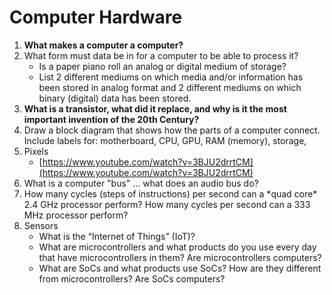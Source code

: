 # Computer Hardware

1. **What makes a computer a computer?**
2. What form must data be in for a computer to be able to process it?
   * Is a paper piano roll an analog or digital medium of storage?
   * List 2 different mediums on which media and/or information has been stored in analog format and 2 different mediums on which binary \(digital\) data has been stored.
3. **What is a transistor, what did it replace, and why is it the most important invention of the 20th Century?**
4. Draw a block diagram that shows how the parts of a computer connect. Include labels for: motherboard, CPU, GPU, RAM \(memory\), storage, 
5. Pixels
   * [https://www.youtube.com/watch?v=3BJU2drrtCM](https://www.youtube.com/watch?v=3BJU2drrtCM)
6. What is a computer "bus" ... what does an audio bus do? 
7. How many cycles \(steps of instructions\) per second can a \*quad core\* 2.4 GHz processor perform? How many cycles per second can a 333 MHz processor perform?
8. Sensors
   * What is the “Internet of Things” \(IoT\)?
   * What are microcontrollers and what products do you use every day that have microcontrollers in them? Are microcontrollers computers?
   * What are SoCs and what products use SoCs? How are they different from microcontrollers? Are SoCs computers?

